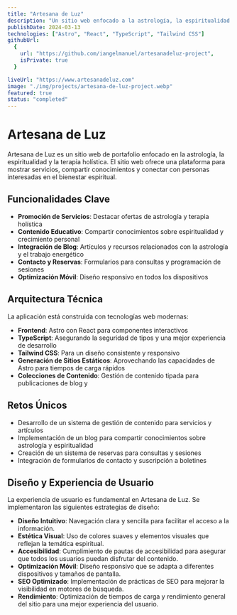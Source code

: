 ```yaml
---
title: "Artesana de Luz"
description: "Un sitio web enfocado a la astrología, la espiritualidad y la terapia holística."
publishDate: 2024-03-13
technologies: ["Astro", "React", "TypeScript", "Tailwind CSS"]
githubUrl:
  {
    url: "https://github.com/iangelmanuel/artesanadeluz-project",
    isPrivate: true
  }

liveUrl: "https://www.artesanadeluz.com"
image: "./img/projects/artesana-de-luz-project.webp"
featured: true
status: "completed"
---
```


# Artesana de Luz

Artesana de Luz es un sitio web de portafolio enfocado en la astrología, la espiritualidad y la terapia holística. El sitio web ofrece una plataforma para mostrar servicios, compartir conocimientos y conectar con personas interesadas en el bienestar espiritual.

## Funcionalidades Clave

- **Promoción de Servicios**: Destacar ofertas de astrología y terapia holística
- **Contenido Educativo**: Compartir conocimientos sobre espiritualidad y crecimiento personal
- **Integración de Blog**: Artículos y recursos relacionados con la astrología y el trabajo energético
- **Contacto y Reservas**: Formularios para consultas y programación de sesiones
- **Optimización Móvil**: Diseño responsivo en todos los dispositivos

## Arquitectura Técnica

La aplicación está construida con tecnologías web modernas:

- **Frontend**: Astro con React para componentes interactivos
- **TypeScript**: Asegurando la seguridad de tipos y una mejor experiencia de desarrollo
- **Tailwind CSS**: Para un diseño consistente y responsivo
- **Generación de Sitios Estáticos**: Aprovechando las capacidades de Astro para tiempos de carga rápidos
- **Colecciones de Contenido**: Gestión de contenido tipada para publicaciones de blog y

## Retos Únicos

- Desarrollo de un sistema de gestión de contenido para servicios y artículos
- Implementación de un blog para compartir conocimientos sobre astrología y espiritualidad
- Creación de un sistema de reservas para consultas y sesiones
- Integración de formularios de contacto y suscripción a boletines

## Diseño y Experiencia de Usuario

La experiencia de usuario es fundamental en Artesana de Luz. Se implementaron las siguientes estrategias de diseño:

- **Diseño Intuitivo**: Navegación clara y sencilla para facilitar el acceso a la información.
- **Estética Visual**: Uso de colores suaves y elementos visuales que reflejan la temática espiritual.
- **Accesibilidad**: Cumplimiento de pautas de accesibilidad para asegurar que todos los usuarios puedan disfrutar del contenido.
- **Optimización Móvil**: Diseño responsivo que se adapta a diferentes dispositivos y tamaños de pantalla.
- **SEO Optimizado**: Implementación de prácticas de SEO para mejorar la visibilidad en motores de búsqueda.
- **Rendimiento**: Optimización de tiempos de carga y rendimiento general del sitio para una mejor experiencia del usuario.
